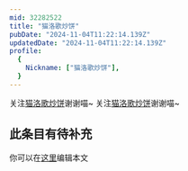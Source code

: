 ```yaml
---
mid: 32282522
title: "猫洛歌炒饼"
pubDate: "2024-11-04T11:22:14.139Z"
updatedDate: "2024-11-04T11:22:14.139Z"
profile:
  {
    Nickname: ["猫洛歌炒饼"],
  }
---
```


关注[猫洛歌炒饼](https://space.bilibili.com/32282522)谢谢喵~ 关注[猫洛歌炒饼](https://space.bilibili.com/32282522)谢谢喵~

## 此条目有待补充
你可以在[这里](https://github.com/Yuhanawa/VTuber.ICU-Content/edit/master/v/猫洛歌炒饼/index.md)编辑本文
